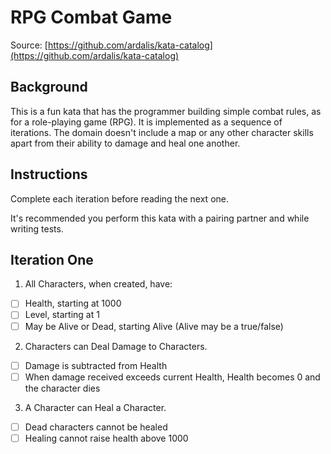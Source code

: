 # RPG Combat Game

Source: [https://github.com/ardalis/kata-catalog](https://github.com/ardalis/kata-catalog)

## Background

This is a fun kata that has the programmer building simple combat rules, as for a role-playing game (RPG). It is implemented as a sequence of iterations. The domain doesn't include a map or any other character skills apart from their ability to damage and heal one another.

## Instructions

Complete each iteration before reading the next one.

It's recommended you perform this kata with a pairing partner and while writing tests.

## Iteration One

1. All Characters, when created, have:

- [ ] Health, starting at 1000
- [ ] Level, starting at 1
- [ ] May be Alive or Dead, starting Alive (Alive may be a true/false)

2. Characters can Deal Damage to Characters.

- [ ] Damage is subtracted from Health
- [ ] When damage received exceeds current Health, Health becomes 0 and the character dies

3. A Character can Heal a Character.

- [ ] Dead characters cannot be healed
- [ ] Healing cannot raise health above 1000